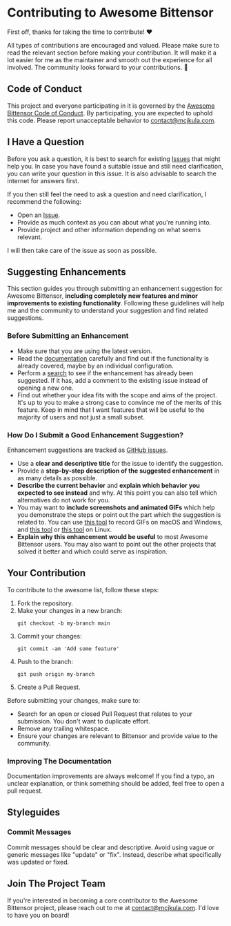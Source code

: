 # Contributing to Awesome Bittensor

First off, thanks for taking the time to contribute! ❤️

All types of contributions are encouraged and valued. Please make sure to read the relevant section before making your contribution. It will make it a lot easier for me as the maintainer and smooth out the experience for all involved. The community looks forward to your contributions. 🎉

## Code of Conduct

This project and everyone participating in it is governed by the [Awesome Bittensor Code of Conduct](CODE_OF_CONDUCT.md). By participating, you are expected to uphold this code. Please report unacceptable behavior to contact@mcjkula.com.

## I Have a Question

Before you ask a question, it is best to search for existing [Issues](https://github.com/learnbittensor/awesome-bittensor/issues) that might help you. In case you have found a suitable issue and still need clarification, you can write your question in this issue. It is also advisable to search the internet for answers first.

If you then still feel the need to ask a question and need clarification, I recommend the following:

- Open an [Issue](https://github.com/learnbittensor/awesome-bittensor/issues/new).
- Provide as much context as you can about what you're running into.
- Provide project and other information depending on what seems relevant.

I will then take care of the issue as soon as possible.

## Suggesting Enhancements

This section guides you through submitting an enhancement suggestion for Awesome Bittensor, **including completely new features and minor improvements to existing functionality**. Following these guidelines will help me and the community to understand your suggestion and find related suggestions.

### Before Submitting an Enhancement

- Make sure that you are using the latest version.
- Read the [documentation](https://github.com/learnbittensor/awesome-bittensor) carefully and find out if the functionality is already covered, maybe by an individual configuration.
- Perform a [search](https://github.com/learnbittensor/awesome-bittensor/issues) to see if the enhancement has already been suggested. If it has, add a comment to the existing issue instead of opening a new one.
- Find out whether your idea fits with the scope and aims of the project. It's up to you to make a strong case to convince me of the merits of this feature. Keep in mind that I want features that will be useful to the majority of users and not just a small subset.

### How Do I Submit a Good Enhancement Suggestion?

Enhancement suggestions are tracked as [GitHub issues](https://github.com/learnbittensor/awesome-bittensor/issues).

- Use a **clear and descriptive title** for the issue to identify the suggestion.
- Provide a **step-by-step description of the suggested enhancement** in as many details as possible.
- **Describe the current behavior** and **explain which behavior you expected to see instead** and why. At this point you can also tell which alternatives do not work for you.
- You may want to **include screenshots and animated GIFs** which help you demonstrate the steps or point out the part which the suggestion is related to. You can use [this tool](https://www.cockos.com/licecap/) to record GIFs on macOS and Windows, and [this tool](https://github.com/colinkeenan/silentcast) or [this tool](https://github.com/GNOME/byzanz) on Linux.
- **Explain why this enhancement would be useful** to most Awesome Bittensor users. You may also want to point out the other projects that solved it better and which could serve as inspiration.

## Your Contribution

To contribute to the awesome list, follow these steps:

1. Fork the repository.
2. Make your changes in a new branch:
   ```shell
   git checkout -b my-branch main
3. Commit your changes:
   ```shell
   git commit -am 'Add some feature'
   ```
4. Push to the branch:
   ```shell
   git push origin my-branch
   ```
5. Create a Pull Request.

Before submitting your changes, make sure to:

- Search for an open or closed Pull Request that relates to your submission. You don't want to duplicate effort.
- Remove any trailing whitespace.
- Ensure your changes are relevant to Bittensor and provide value to the community.

### Improving The Documentation

Documentation improvements are always welcome! If you find a typo, an unclear explanation, or think something should be added, feel free to open a pull request.

## Styleguides

### Commit Messages

Commit messages should be clear and descriptive. Avoid using vague or generic messages like "update" or "fix". Instead, describe what specifically was updated or fixed.

## Join The Project Team

If you're interested in becoming a core contributor to the Awesome Bittensor project, please reach out to me at contact@mcjkula.com. I'd love to have you on board!
